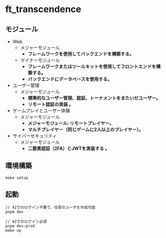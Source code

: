 # ft_transcendence

## モジュール
- Web
    - メジャーモジュール
        - **フレームワークを使用してバックエンドを構築する。**
    - マイナーモジュール
        - **フレームワークまたはツールキットを使用してフロントエンドを構築する。**
        - **バックエンドにデータベースを使用する。**
- ユーザー管理
    - メジャーモジュール
        - **標準的なユーザー管理、認証、トーナメントをまたいだユーザー。**
        - **リモート認証の実装 。**
- ゲームプレイとユーザー体験
    - メジャーモジュール
        - **メジャーモジュール: リモートプレイヤー。**
        - **マルチプレイヤー（同じゲームに2人以上のプレイヤー）。**
- サイバーセキュリティ
    - メジャーモジュール
        - **二要素認証（2FA）とJWTを実装する 。**

## 環境構築

```
make setup
```

## 起動

```
// 42でのログイン不要で、任意のユーザを作成可能
pnpm dev

// 42でのログイン必須
pnpm dev:prod
make up
```
